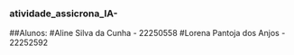 ### atividade_assicrona_IA-
##Alunos:
#Aline Silva da Cunha - 22250558
#Lorena Pantoja dos Anjos - 22252592
